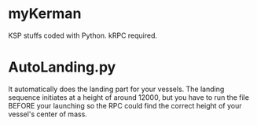 # myKerman

KSP stuffs coded with Python. kRPC required.

# AutoLanding.py
It automatically does the landing part for your vessels. The landing sequence initiates at a height of around 12000, but you have to run the file BEFORE your launching so the RPC could find the correct height of your vessel's center of mass.
